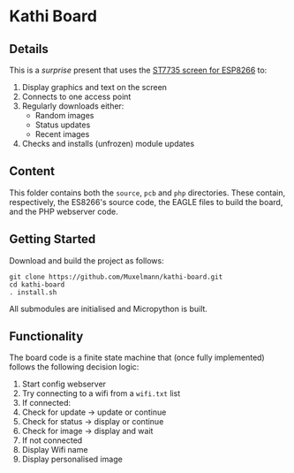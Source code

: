 # Kathi Board

## Details

This is a *surprise* present that uses the [ST7735 screen for ESP8266](https://github.com/Muxelmann/esp8266-projects/tree/master/st7735-tft) to:

1. Display graphics and text on the screen
2. Connects to one access point
3. Regularly downloads either:
	- Random images
	- Status updates
	- Recent images
4. Checks and installs (unfrozen) module updates

## Content

This folder contains both the `source`, `pcb` and `php` directories. These contain, respectively, the ES8266's source code, the EAGLE files to build the board, and the PHP webserver code.

## Getting Started

Download and build the project as follows:

```
git clone https://github.com/Muxelmann/kathi-board.git
cd kathi-board
. install.sh
```

All submodules are initialised and Micropython is built.

## Functionality

The board code is a finite state machine that (once fully implemented) follows the following decision logic:

1. Start config webserver
2. Try connecting to a wifi from a `wifi.txt` list
3. If connected:
  1. Check for update -> update or continue
  2. Check for status -> display or continue
  3. Check for image -> display and wait
4. If not connected
  1. Display Wifi name
  2. Display personalised image
